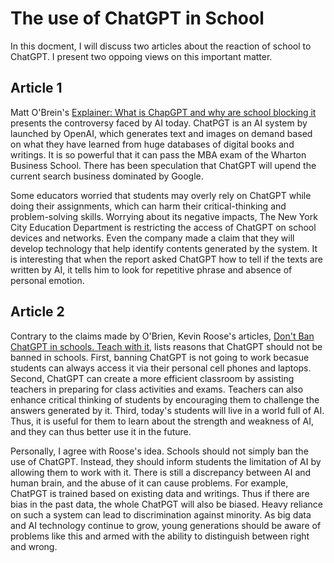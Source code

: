 # The use of ChatGPT in School  
In this docment, I will discuss two articles about the reaction of school to ChatGPT. I present two oppoing views on this important matter.  

## Article 1 
Matt O'Brein's [Explainer: What is ChapGPT and why are school blocking it](https://apnews.com/article/what-is-chat-gpt-ac4967a4fb41fda31c4d27f015e32660) presents the controversy faced by AI today. ChatPGT is an AI system by launched by OpenAI, which generates text and images on demand based on what they have learned from huge databases of digital books and writings. It is so powerful that it can pass the MBA exam of the Wharton Business School. There has been speculation that ChatGPT will upend the current search business dominated by Google.

Some educators worried that students may overly rely on ChatGPT while doing their assignments, which can harm their critical-thinking and problem-solving skills. Worrying about its negative impacts, The New York City Education Department is restricting the access of ChatGPT on school devices and networks. Even the company made a claim that they will develop technology that help identify contents generated by the system. It is interesting that when the report asked ChatGPT how to tell if the texts are written by AI, it tells him to look for repetitive phrase and absence of personal emotion.  

## Article 2 
Contrary to the claims made by O'Brien, Kevin Roose's articles, [Don't Ban ChatGPT in schools. Teach with it](https://www.nytimes.com/2023/01/12/technology/chatgpt-schools-teachers.html), lists reasons that ChatGPT should not be banned in schools. First, banning ChatGPT is not going to work becasue students can always access it via their personal cell phones and laptops. Second, ChatGPT can create a more efficient classroom by assisting teachers in preparing for class activities and exams. Teachers can also enhance critical thinking of students by encouraging them to challenge the answers generated by it. Third, today's students will live in a world full of AI. Thus, it is useful for them to learn about the strength and weakness of AI, and they can thus better use it in the future.  

Personally, I agree with Roose's idea. Schools should not simply ban the use of ChatGPT. Instead, they should inform students the limitation of AI by allowing them to work with it. There is still a discrepancy between AI and human brain, and the abuse of it can cause problems. For example, ChatPGT is trained based on existing data and writings. Thus if there are bias in the past data, the whole ChatPGT will also be biased. Heavy reliance on such a system can lead to discrimination against minority. As big data and AI technology continue to grow, young generations should be aware of problems like this and armed with the ability to distinguish between right and wrong. 